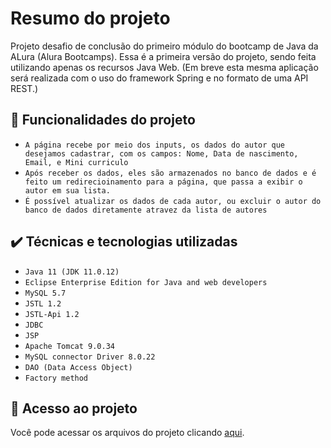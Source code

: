# Resumo do projeto
Projeto desafio de conclusão do primeiro módulo do bootcamp de Java da ALura (Alura Bootcamps).
Essa é a primeira versão do projeto, sendo feita utilizando apenas os recursos Java Web.
(Em breve esta mesma aplicação será realizada com o uso do framework Spring e no formato de uma API REST.)

## 🔨 Funcionalidades do projeto

- `A página recebe por meio dos inputs, os dados do autor que desejamos cadastrar, com os campos: Nome, Data de nascimento, Email, e Mini curriculo`
- `Após receber os dados, eles são armazenados no banco de dados e é feito um redirecioinamento para a página, que passa a exibir o autor em sua lista.`
- `É possível atualizar os dados de cada autor, ou excluir o autor do banco de dados diretamente atravez da lista de autores`
 

## ✔️ Técnicas e tecnologias utilizadas

- ``Java 11 (JDK 11.0.12)``
- ``Eclipse Enterprise Edition for Java and web developers``
- ``MySQL 5.7``
- ``JSTL 1.2``
- ``JSTL-Api 1.2``
- ``JDBC``
- ``JSP``
- ``Apache Tomcat 9.0.34``
- ``MySQL connector Driver 8.0.22``
- ``DAO (Data Access Object)``
- ``Factory method``

## 📁 Acesso ao projeto
Você pode acessar os arquivos do projeto clicando [aqui](https://github.com/gui-lirasilva/livraria-JavaWeb/tree/master/src/main).
